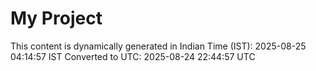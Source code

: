 # My Project

This content is dynamically generated in Indian Time (IST): 2025-08-25 04:14:57 IST
Converted to UTC: 2025-08-24 22:44:57 UTC
